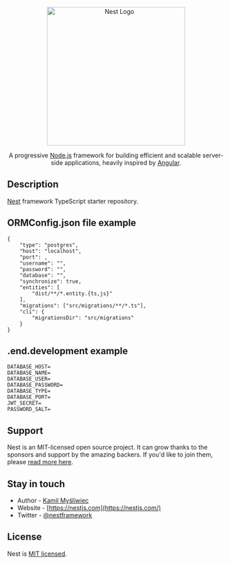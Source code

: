 <p align="center">
  <a href="http://nestjs.com/" target="blank"><img src="https://nestjs.com/img/logo_text.svg" width="320" alt="Nest Logo" /></a>
</p>
  
  <p align="center">A progressive <a href="http://nodejs.org" target="blank">Node.js</a> framework for building efficient and scalable server-side applications, heavily inspired by <a href="https://angular.io" target="blank">Angular</a>.</p>
  <!--[![Backers on Open Collective](https://opencollective.com/nest/backers/badge.svg)](https://opencollective.com/nest#backer)
  [![Sponsors on Open Collective](https://opencollective.com/nest/sponsors/badge.svg)](https://opencollective.com/nest#sponsor)-->

## Description

[Nest](https://github.com/nestjs/nest) framework TypeScript starter repository.

## ORMConfig.json file example

```
{
	"type": "postgres",
	"host": "localhost",
	"port": ,
	"username": "",
	"password": "",
	"database": "",
	"synchronize": true,
	"entities": [
		"dist/**/*.entity.{ts,js}"
	],
	"migrations": ["src/migrations/**/*.ts"],
	"cli": {
		"migrationsDir": "src/migrations"
	}
}

```

## .end.development example

```
DATABASE_HOST=
DATABASE_NAME=
DATABASE_USER=
DATABASE_PASSWORD=
DATABASE_TYPE=
DATABASE_PORT=
JWT_SECRET=
PASSWORD_SALT=
```

## Support

Nest is an MIT-licensed open source project. It can grow thanks to the sponsors and support by the amazing backers. If you'd like to join them, please [read more here](https://docs.nestjs.com/support).

## Stay in touch

- Author - [Kamil Myśliwiec](https://kamilmysliwiec.com)
- Website - [https://nestjs.com](https://nestjs.com/)
- Twitter - [@nestframework](https://twitter.com/nestframework)

## License

  Nest is [MIT licensed](LICENSE).
